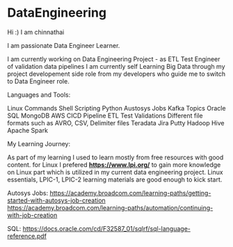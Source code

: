 # DataEngineering

Hi :) I am chinnathai

I am passionate Data Engineer Learner.

I am currently working on Data Engineering Project - as ETL Test Engineer of validation data pipelines 
I am currently self Learning Big Data through my project developement side role from my developers who guide me to switch to Data Engineer role.

Languages and Tools:

Linux Commands
Shell Scripting
Python
Austosys Jobs
Kafka Topics
Oracle SQL
MongoDB
AWS
CICD Pipeline
ETL Test Validations
Different file formats such as AVRO, CSV, Delimiter files
Teradata
Jira
Putty
Hadoop 
Hive
Apache Spark

My Learning Journey:

As part of my learning I used to learn mostly from free resources with good content.
for Linux I prefered **https://www.lpi.org/** to gain more knowledge on Linux part which is utilized in my current data engineering project.
Linux essentials, LPIC-1, LPIC-2 learning materials are good enough to kick start.

Autosys Jobs: 
https://academy.broadcom.com/learning-paths/getting-started-with-autosys-job-creation
https://academy.broadcom.com/learning-paths/automation/continuing-with-job-creation

SQL:
https://docs.oracle.com/cd/F32587_01/sqlrf/sql-language-reference.pdf







